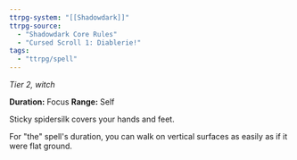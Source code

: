 ```yaml
---
ttrpg-system: "[[Shadowdark]]"
ttrpg-source: 
  - "Shadowdark Core Rules"
  - "Cursed Scroll 1: Diablerie!"
tags:
  - "ttrpg/spell"
---
```

*Tier 2, witch*

**Duration:** Focus
**Range:** Self

Sticky spidersilk covers your hands and feet.

For "the" spell's duration, you can walk on vertical surfaces as easily as if it were flat ground.


